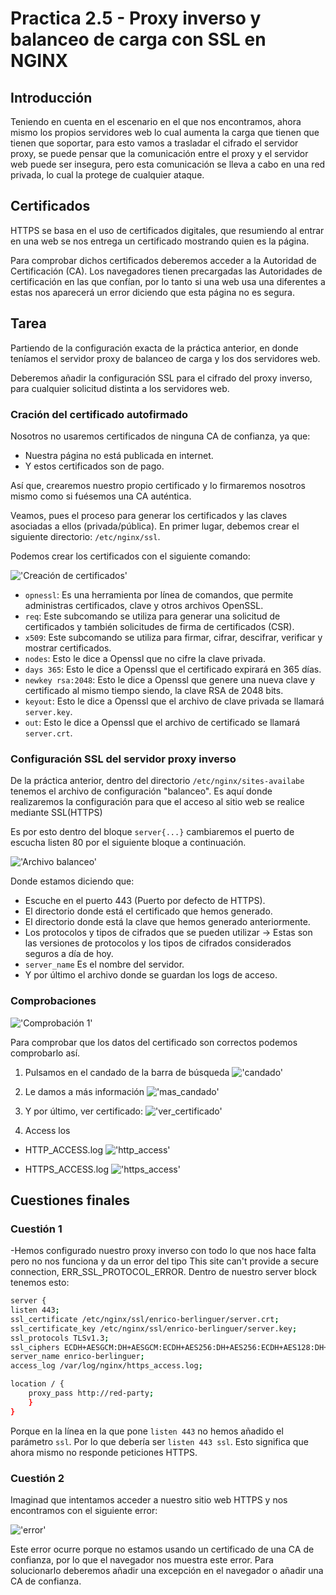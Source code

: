 # Practica 2.5 - Proxy inverso y balanceo de carga con SSL en NGINX

## Introducción

Teniendo en cuenta en el escenario en el que nos encontramos, ahora mismo los propios servidores web lo cual aumenta la carga que tienen que tienen que soportar, para esto vamos a trasladar el cifrado el servidor proxy, se puede pensar que la comunicación entre el proxy y el servidor web puede ser insegura, pero esta comunicación se lleva a cabo en una red privada, lo cual la protege de cualquier ataque.

## Certificados

HTTPS se basa en el uso de certificados digitales, que resumiendo al entrar en una web se nos entrega un certificado mostrando quien es la página. 

Para comprobar dichos certificados deberemos acceder a la Autoridad de Certificación (CA). Los navegadores tienen precargadas las Autoridades de certificación en las que confían, por lo tanto si una web usa una diferentes a estas nos aparecerá un error diciendo que esta página no es segura.

## Tarea

Partiendo de la configuración exacta de la práctica anterior, en donde teníamos el servidor proxy de balanceo de carga y los dos servidores web.

Deberemos añadir la configuración SSL para el cifrado del proxy inverso, para cualquier solicitud distinta a los servidores web.

### Cración del certificado autofirmado

Nosotros no usaremos certificados de ninguna CA de confianza, ya que:

- Nuestra página no está publicada en internet.
- Y estos certificados son de pago.

Así que, crearemos nuestro propio certificado y lo firmaremos nosotros mismo como si fuésemos una CA auténtica.

Veamos, pues el proceso para generar los certificados y las claves asociadas a ellos (privada/pública). En primer lugar, debemos crear el siguiente directorio:
``/etc/nginx/ssl``.

Podemos crear los certificados con el siguiente comando:

!['Creación de certificados'](../assets/imagenes/fotos2.5/openssl.png)

- ``opnessl``: Es una herramienta por línea de comandos, que permite administras certificados, clave y otros archivos OpenSSL.
- ``req``: Este subcomando se utiliza para generar una solicitud de certificados y también solicitudes de firma de certificados (CSR).
- ``x509``: Este subcomando se utiliza para firmar, cifrar, descifrar, verificar y mostrar certificados.
- ``nodes``: Esto le dice a Openssl que no cifre la clave privada.
- ``days 365``: Esto le dice a Openssl que el certificado expirará en 365 días.
- ``newkey rsa:2048``: Esto le dice a Openssl que genere una nueva clave y certificado al mismo tiempo siendo, la clave RSA de 2048 bits.
- ``keyout``: Esto le dice a Openssl que el archivo de clave privada se llamará ``server.key``.
- ``out``: Esto le dice a Openssl que el archivo de certificado se llamará ``server.crt``.

### Configuración SSL del servidor proxy inverso

De la práctica anterior, dentro del directorio ``/etc/nginx/sites-availabe`` tenemos el archivo de configuración "balanceo". Es aquí donde realizaremos la configuración para que el acceso al sitio web se realice mediante SSL(HTTPS)

Es por esto dentro del bloque ``server{...}`` cambiaremos el puerto de escucha listen 80 por el siguiente bloque a continuación.

!['Archivo balanceo'](../assets/imagenes/fotos2.5/balanceo.png)

Donde estamos diciendo que:

- Escuche en el puerto 443 (Puerto por defecto de HTTPS).
- El directorio donde está el certificado que hemos generado.
- El directorio donde está la clave que hemos generado anteriormente.
- Los protocolos y tipos de cifrados que se pueden utilizar -> Estas son las versiones de protocolos y los tipos de cifrados considerados seguros a día de hoy.
- ``server_name`` Es el nombre del servidor.
- Y por último el archivo donde se guardan los logs de acceso.

### Comprobaciones

!['Comprobación 1'](../assets/imagenes/fotos2.5/comprobacion1.png)

Para comprobar que los datos del certificado son correctos podemos comprobarlo así.

1. Pulsamos en el candado de la barra de búsqueda
   !['candado'](../assets/imagenes/fotos2.5/candado.png)

2. Le damos a más información
   !['mas_candado'](../assets/imagenes/fotos2.5/mas_candado.png)

3. Y por último, ver certificado:
   !['ver_certificado'](../assets/imagenes/fotos2.5/ver_certificado.png)

1. Access los

- HTTP_ACCESS.log
!['http_access'](../assets/imagenes/fotos2.5/http_access.png)

- HTTPS_ACCESS.log
!['https_access'](../assets/imagenes/fotos2.5/https_access.png)

## Cuestiones finales

### Cuestión 1

-Hemos configurado nuestro proxy inverso con todo lo que nos hace falta pero no nos funciona y da un error del tipo This site can't provide a secure connection, ERR_SSL_PROTOCOL_ERROR.
Dentro de nuestro server block tenemos esto:

````bash
server {
listen 443;
ssl_certificate /etc/nginx/ssl/enrico-berlinguer/server.crt;
ssl_certificate_key /etc/nginx/ssl/enrico-berlinguer/server.key;
ssl_protocols TLSv1.3;
ssl_ciphers ECDH+AESGCM:DH+AESGCM:ECDH+AES256:DH+AES256:ECDH+AES128:DH+AES:ECDH+3DES:DH+3DES:RSA+AESGCM:RSA+AES:RSA+3DES:!aNULL:!MD5:!DSS;
server_name enrico-berlinguer;
access_log /var/log/nginx/https_access.log;

location / {
    proxy_pass http://red-party;
    }
}
````

Porque en la línea en la que pone ``listen 443`` no hemos añadido el parámetro ``ssl``. Por lo que debería ser ``listen 443 ssl``. Esto significa que ahora mismo no responde peticiones HTTPS.

### Cuestión 2

Imaginad que intentamos acceder a nuestro sitio web HTTPS y nos encontramos con el siguiente error:

!['error'](../assets/imagenes/fotos2.5/conexion-nosegura.png)

Este error ocurre porque no estamos usando un certificado de una CA de confianza, por lo que el navegador nos muestra este error. Para solucionarlo deberemos añadir una excepción en el navegador o añadir una CA de confianza.

